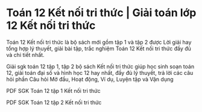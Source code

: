 # Toán 12 Kết nối tri thức | Giải toán lớp 12 Kết nối tri thức

Toán 12 Kết nối tri thức là bộ sách mới gồm tập 1 và tập 2 được Lời giải hay tổng hợp lý thuyết, giải bài tập, trắc nghiệm Toán 12 Kết nối tri thức đầy đủ và chi tiết nhất.

Giải sgk toán 12 tập 1, tập 2 bộ sách Kết nối tri thức giúp học sinh soạn toán 12, giải toán đại số và hình học 12 hay nhất, đầy đủ lý thuyết, trả lời các câu hỏi phần Câu hỏi Mở đầu, Hoạt động, Ví dụ, Luyện tập và Vận dụng

PDF SGK Toán 12 tập 1 Kết nối tri thức

PDF SGK Toán 12 tập 2 Kết nối tri thức